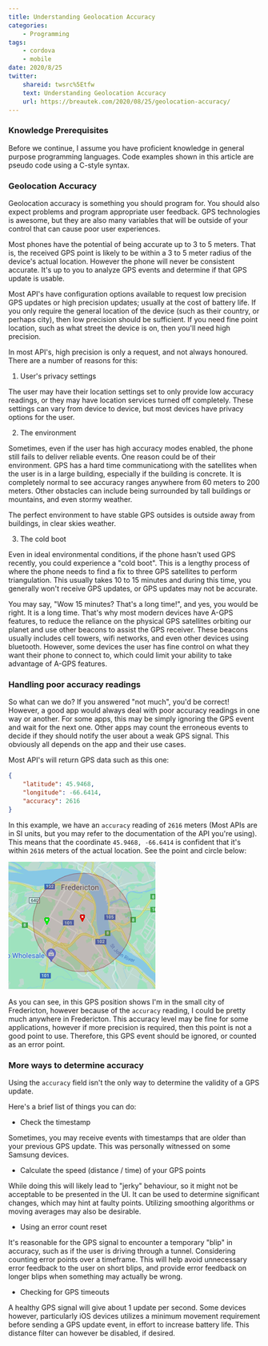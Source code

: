 ```yaml
---
title: Understanding Geolocation Accuracy
categories:
    - Programming
tags:
    - cordova
    - mobile
date: 2020/8/25
twitter:
    shareid: twsrc%5Etfw
    text: Understanding Geolocation Accuracy
    url: https://breautek.com/2020/08/25/geolocation-accuracy/
---
```


### Knowledge Prerequisites

Before we continue, I assume you have proficient knowledge in general purpose programming languages. Code examples shown in this article are pseudo code using a C-style syntax.

### Geolocation Accuracy

Geolocation accuracy is something you should program for. You should also expect problems and program appropriate user feedback. GPS technologies is awesome, but they are also many variables that will be outside of your control that can cause poor user experiences.

Most phones have the potential of being accurate up to 3 to 5 meters. That is, the received GPS point is likely to be within a 3 to 5 meter radius of the device's actual location. However the phone will never be consistent accurate. It's up to you to analyze GPS events and determine if that GPS update is usable.

Most <span class="tip" title="Application Programming Interface">API</span>'s have configuration options available to request low precision GPS updates or high precision updates; usually at the cost of battery life. If you only require the general location of the device (such as their country, or perhaps city), then low precision should be sufficient. If you need fine point location, such as what street the device is on, then you'll need high precision.

In most API's, high precision is only a request, and not always honoured. There are a number of reasons for this:

1. User's privacy settings

The user may have their location settings set to only provide low accuracy readings, or they may have location services turned off completely. These settings can vary from device to device, but most devices have privacy options for the user.

2. The environment

Sometimes, even if the user has high accuracy modes enabled, the phone still fails to deliver reliable events. One reason could be of their environment. GPS has a hard time communicationg with the satellites when the user is in a large building, especially if the building is concrete. It is completely normal to see accuracy ranges anywhere from 60 meters to 200 meters. Other obstacles can include being surrounded by tall buildings or mountains, and even stormy weather.

The perfect environment to have stable GPS outsides is outside away from buildings, in clear skies weather.

3. The cold boot

Even in ideal environmental conditions, if the phone hasn't used GPS recently, you could experience a "cold boot". This is a lengthy process of where the phone needs to find a fix to three GPS satellites to perform triangulation. This usually takes 10 to 15 minutes and during this time, you generally won't receive GPS updates, or GPS updates may not be accurate.

You may say, "Wow 15 minutes? That's a long time!", and yes, you would be right. It is a long time. That's why most modern devices have <span class="tip" title="Assisted GPS">A-GPS</span> features, to reduce the reliance on the physical GPS satellites orbiting our planet and use other beacons to assist the GPS receiver. These beacons usually includes cell towers, wifi networks, and even other devices using bluetooth. However, some devices the user has fine control on what they want their phone to connect to, which could limit your ability to take advantage of A-GPS features.

### Handling poor accuracy readings

So what can we do? If you answered "not much", you'd be correct! However, a good app would always deal with poor accuracy readings in one way or another. For some apps, this may be simply ignoring the GPS event and wait for the next one. Other apps may count the erroneous events to decide if they should notify the user about a weak GPS signal. This obviously all depends on the app and their use cases.

Most API's will return GPS data such as this one:

```json
{
    "latitude": 45.9468,
    "longitude": -66.6414,
    "accuracy": 2616
}
```

In this example, we have an `accuracy` reading of `2616` meters (Most APIs are in SI units, but you may refer to the documentation of the API you're using). This means that the coordinate  `45.9468, -66.6414` is confident that it's within `2616` meters of the actual location. See the point and circle below:

![](/images/geolocation_accuracy_radius.png)

As you can see, in this GPS position shows I'm in the small city of Fredericton, however because of the `accuracy` reading, I could be pretty much anywhere in Fredericton. This accuracy level may be fine for some applications, however if more precision is required, then this point is not a good point to use. Therefore, this GPS event should be ignored, or counted as an error point.

### More ways to determine accuracy

Using the `accuracy` field isn't the only way to determine the validity of a GPS update.

Here's a brief list of things you can do:

- Check the timestamp

Sometimes, you may receive events with timestamps that are older than your previous GPS update. This was personally witnessed on some Samsung devices.

- Calculate the speed (distance / time) of your GPS points

While doing this will likely lead to "jerky" behaviour, so it might not be acceptable to be presented in the UI. It can be used to determine significant changes, which may hint at faulty points. Utilizing smoothing algorithms or moving averages may also be desirable.

- Using an error count reset

It's reasonable for the GPS signal to encounter a temporary "blip" in accuracy, such as if the user is driving through a tunnel. Considering counting error points over a timeframe. This will help avoid unnecessary error feedback to the user on short blips, and provide error feedback on longer blips when something may actually be wrong.

- Checking for GPS timeouts

A healthy GPS signal will give about 1 update per second. Some devices however, particularly iOS devices utilizes a minimum movement requirement before sending a GPS update event, in effort to increase battery life. This distance filter can however be disabled, if desired.
